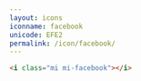 ```yaml
---
layout: icons
iconname: facebook
unicode: EFE2
permalink: /icon/facebook/
---
```


``` html
<i class="mi mi-facebook"></i>
```
